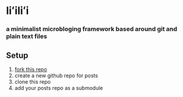 # liʻiliʻi

### a minimalist microbloging framework based around git and plain text files


## Setup

 1. [fork this repo](https://github.com/mai-gh/li-ili-i/fork)
 2. create a new github repo for posts
 3. clone this repo
 4. add your posts repo as a submodule
 

